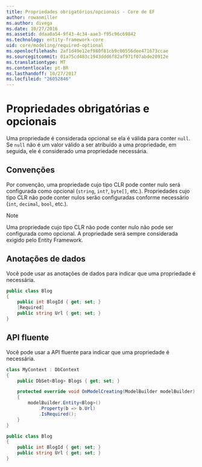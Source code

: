 ```yaml
---
title: Propriedades obrigatórios/opcionais - Core de EF
author: rowanmiller
ms.author: divega
ms.date: 10/27/2016
ms.assetid: ddaa0a54-9f43-4c34-aae3-f95c96c69842
ms.technology: entity-framework-core
uid: core/modeling/required-optional
ms.openlocfilehash: 2af1d49e12ef980f81cb9c00556dee471673ccae
ms.sourcegitcommit: 01a75cd483c1943ddd6f82af971f07abde20912e
ms.translationtype: MT
ms.contentlocale: pt-BR
ms.lasthandoff: 10/27/2017
ms.locfileid: "26052846"
---
```

# <a name="required-and-optional-properties"></a>Propriedades obrigatórias e opcionais

Uma propriedade é considerada opcional se ela é válida para conter `null`. Se `null` não é um valor válido a ser atribuído a uma propriedade, em seguida, ele é considerado uma propriedade necessária.

## <a name="conventions"></a>Convenções

Por convenção, uma propriedade cujo tipo CLR pode conter nulo será configurada como opcional (`string`, `int?`, `byte[]`, etc.). Propriedades cujo tipo CLR não pode conter nulos serão configuradas conforme necessário (`int`, `decimal`, `bool`, etc.).

> [!NOTE]  
> Uma propriedade cujo tipo CLR não pode conter nulo não pode ser configurada como opcional. A propriedade será sempre considerada exigido pelo Entity Framework.

## <a name="data-annotations"></a>Anotações de dados

Você pode usar as anotações de dados para indicar que uma propriedade é necessária.

<!-- [!code-csharp[Main](samples/core/Modeling/DataAnnotations/Samples/Required.cs?highlight=4)] -->
``` csharp
public class Blog
{
    public int BlogId { get; set; }
    [Required]
    public string Url { get; set; }
}
```

## <a name="fluent-api"></a>API fluente

Você pode usar a API fluente para indicar que uma propriedade é necessária.

<!-- [!code-csharp[Main](samples/core/Modeling/FluentAPI/Samples/Required.cs?highlight=7,8,9)] -->
``` csharp
class MyContext : DbContext
{
    public DbSet<Blog> Blogs { get; set; }

    protected override void OnModelCreating(ModelBuilder modelBuilder)
    {
        modelBuilder.Entity<Blog>()
            .Property(b => b.Url)
            .IsRequired();
    }
}

public class Blog
{
    public int BlogId { get; set; }
    public string Url { get; set; }
}
```
